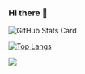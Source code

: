 ### Hi there 👋

![GitHub Stats Card](https://github-readme-stats.vercel.app/api?username=bugggggggg&count_private=true&theme=merko&show_icons=true&count_private=true&sanitize=true)

[![Top Langs](https://github-readme-stats.vercel.app/api/top-langs/?username=bugggggggg&layout=compact)](https://github.com/anuraghazra/github-readme-stats)

![](https://visitor-badge.laobi.icu/badge?page_id=bugggggggg.readme)

<!--
**bugggggggg/bugggggggg** is a ✨ _special_ ✨ repository because its `README.md` (this file) appears on your GitHub profile.

Here are some ideas to get you started:

- 🔭 I’m currently working on ...
- 🌱 I’m currently learning ...
- 👯 I’m looking to collaborate on ...
- 🤔 I’m looking for help with ...
- 💬 Ask me about ...
- 📫 How to reach me: ...
- 😄 Pronouns: ...
- ⚡ Fun fact: ...
-->
